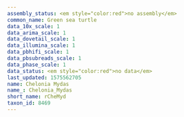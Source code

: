```yaml
---
assembly_status: <em style="color:red">no assembly</em>
common_name: Green sea turtle
data_10x_scale: 1
data_arima_scale: 1
data_dovetail_scale: 1
data_illumina_scale: 1
data_pbhifi_scale: 1
data_pbsubreads_scale: 1
data_phase_scale: 1
data_status: <em style="color:red">no data</em>
last_updated: 1575562705
name: Chelonia Mydas
name_: Chelonia_Mydas
short_name: rCheMyd
taxon_id: 8469
---
```


